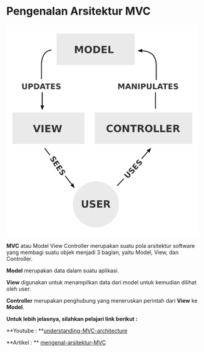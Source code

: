 # Pengenalan Arsitektur MVC

![konsep-mvc](konsep-mvc.png)

**MVC** atau Model View Controller merupakan suatu pola arsitektur software yang membagi suatu objek menjadi 3 bagian, yaitu Model, View, dan Controller.

**Model** merupakan data dalam suatu aplikasi.

**View** digunakan untuk menampilkan data dari model untuk kemudian dilihat oleh user.

**Controller** merupakan penghubung yang meneruskan perintah dari **View** ke **Model**.



**Untuk lebih jelasnya, silahkan pelajari link berikut :**

**Youtube : **[understanding-MVC-architecture](https://www.youtube.com/watch?v=eTdVkgF_Slo)

**Artikel : ** [mengenal-arsitektur-MVC](https://blog.framework.id/mengenal-arsitektur-mvc-bdbdc7e28e86)